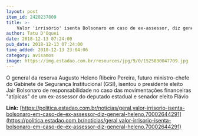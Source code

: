 ```yaml
---
layout: post
item_id: 2420237809
title: >-
    Valor 'irrisório' isenta Bolsonaro em caso de ex-assessor, diz general Heleno
author: Tatu D'Oquei
date: 2018-12-13 07:24:00
pub_date: 2018-12-13 07:24:00
time_added: 2018-12-13 23:04:06
category: avisamos
image: https://img.estadao.com.br/resources/jpg/9/0/1525830047709.jpg
---
```


O general da reserva Augusto Heleno Ribeiro Pereira, futuro ministro-chefe do Gabinete de Segurança Institucional (GSI), isentou o presidente eleito Jair Bolsonaro de responsabilidade no caso das movimentações financeiras "atípicas" de um ex-assessor do deputado estadual e senador eleito Flávio

**Link:** [https://politica.estadao.com.br/noticias/geral,valor-irrisorio-isenta-bolsonaro-em-caso-de-ex-assessor-diz-general-heleno,70002644291](https://politica.estadao.com.br/noticias/geral,valor-irrisorio-isenta-bolsonaro-em-caso-de-ex-assessor-diz-general-heleno,70002644291)


